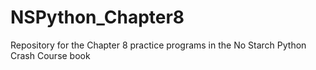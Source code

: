 # NSPython_Chapter8
Repository for the Chapter 8 practice programs in the No Starch Python Crash Course book
